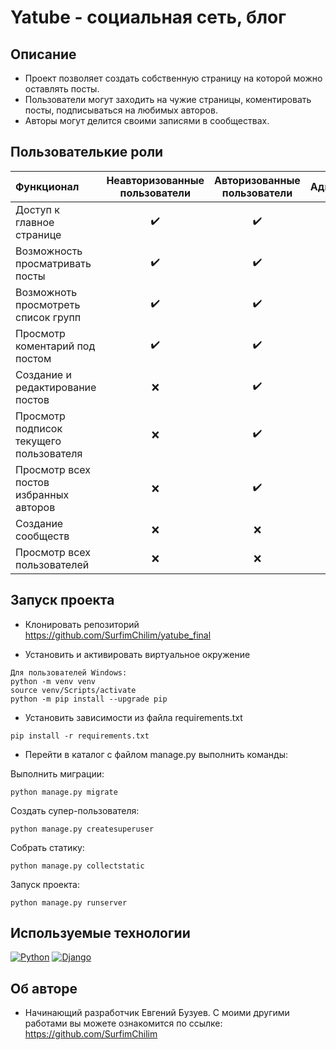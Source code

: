 # Yatube - социальная сеть, блог

## Описание

- Проект позволяет создать собственную страницу на которой можно оставлять посты.
- Пользователи могут заходить на чужие страницы, коментировать посты, подписываться на любимых авторов.
- Авторы могут делится своими записями в сообществах.

## Пользователькие роли

| Функционал                                                                            | Неавторизованные пользователи |  Авторизованные пользователи | Администратор  |
|:--------------------------------------------------------------------------------------|:---------:|:---------:|:---------:|
| Доступ к главное странице                                                             | :heavy_check_mark: | :heavy_check_mark: | :heavy_check_mark: |
| Возможность просматривать посты                                                       | :heavy_check_mark: | :heavy_check_mark: | :heavy_check_mark: |
| Возможноть просмотреть список групп                                                   | :heavy_check_mark: | :heavy_check_mark: | :heavy_check_mark: |
| Просмотр коментарий под постом                                                        | :heavy_check_mark: | :heavy_check_mark: | :heavy_check_mark: |
| Создание и редактирование постов                                                      | :x: | :heavy_check_mark: | :heavy_check_mark: |
| Просмотр подписок текущего пользователя                                               | :x: | :heavy_check_mark: | :heavy_check_mark: |
| Просмотр всех постов избранных авторов                                                | :x: | :heavy_check_mark: | :heavy_check_mark: |
| Создание сообществ                                                                    | :x: | :x: | :heavy_check_mark: |
| Просмотр всех пользователей                                                           | :x: | :x: | :heavy_check_mark: |

## Запуск проекта

- Клонировать репозиторий https://github.com/SurfimChilim/yatube_final

- Установить и активировать виртуальное окружение    
```
Для пользователей Windows:
python -m venv venv
source venv/Scripts/activate
python -m pip install --upgrade pip
```
- Установить зависимости из файла requirements.txt
```
pip install -r requirements.txt
```
- Перейти в каталог с файлом manage.py выполнить команды:

Выполнить миграции:
```
python manage.py migrate
```
Создать супер-пользователя:
```
python manage.py createsuperuser
```
Собрать статику:
```
python manage.py collectstatic
```
Запуск проекта:
```
python manage.py runserver
```

## Используемые технологии

[![Python](https://img.shields.io/badge/-Python-464646?style=flat-square&logo=Python)](https://www.python.org/)
[![Django](https://img.shields.io/badge/-Django-464646?style=flat-square&logo=Django)](https://www.djangoproject.com/)

## Об авторе

- Начинающий разработчик Евгений Бузуев. С моими другими работами вы можете ознакомится по ссылке: https://github.com/SurfimChilim